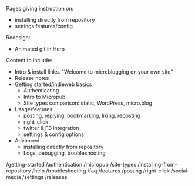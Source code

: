 Pages giving instruction on:

- installing directly from repository
- settings features/config

Redesign:

- Animated gif in Hero

Content to include:

- Intro & install links. "Welcome to microblogging on your own site"
- Release notes
- Getting started/indieweb basics
  - Authenticating
  - Intro to Micropub
  - Site types comparison: static, WordPress, micro.blog
- Usage/features
  - posting, replying, bookmarking, liking, reposting
  - right-click
  - twitter & FB integration
  - settings & config options
- Advanced
  - installing directly from repository
  - Logs, debugging, troubleshooting

/getting-started
  /authentication
  /micropub
  /site-types
  /installing-from-repository
/help
  /troubleshooting
  /faq
/features
  /posting
  /right-click
  /social-media
  /settings
/releases

